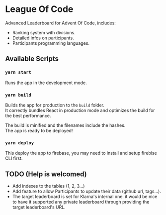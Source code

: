 # League Of Code

Advanced Leaderboard for Advent Of Code, includes:

- Ranking system with divisions.
- Detailed infos on participants.
- Participants programming languages.

## Available Scripts

### `yarn start`

Runs the app in the development mode.

### `yarn build`

Builds the app for production to the `build` folder.<br />
It correctly bundles React in production mode and optimizes the build for the best performance.

The build is minified and the filenames include the hashes.<br />
The app is ready to be deployed!

### `yarn deploy`

This deploy the app to firebase, you may need to install and setup firebise CLI first.

## TODO (Help is welcomed)

- Add indexes to the tables (1, 2, 3...)
- Add feature to allow Participants to update their data (github url, tags...).
- The target leaderboard is set for Klarna's internal one. it would be nice to have it supported any private leaderboard through providing the target leaderboard's URL.
